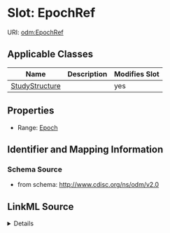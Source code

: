 # Slot: EpochRef

URI: [odm:EpochRef](http://www.cdisc.org/ns/odm/v2.0/EpochRef)



<!-- no inheritance hierarchy -->




## Applicable Classes

| Name | Description | Modifies Slot |
| --- | --- | --- |
[StudyStructure](StudyStructure.md) |  |  yes  |







## Properties

* Range: [Epoch](Epoch.md)





## Identifier and Mapping Information







### Schema Source


* from schema: http://www.cdisc.org/ns/odm/v2.0




## LinkML Source

<details>
```yaml
name: EpochRef
from_schema: http://www.cdisc.org/ns/odm/v2.0
rank: 1000
alias: EpochRef
domain_of:
- StudyStructure
range: Epoch

```
</details>